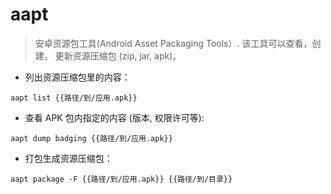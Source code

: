 # aapt

> 安卓资源包工具(Android Asset Packaging Tools）.
> 该工具可以查看，创建， 更新资源压缩包 (zip, jar, apk)。

- 列出资源压缩包里的内容：

`aapt list {{路径/到/应用.apk}}`

- 查看 APK 包内指定的内容 (版本, 权限许可等):

`aapt dump badging {{路径/到/应用.apk}}`

- 打包生成资源压缩包：

`aapt package -F {{路径/到/应用.apk}} {{路径/到/目录}}`
